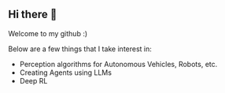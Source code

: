 ## Hi there 👋

Welcome to my github :)

Below are a few things that I take interest in:
- Perception algorithms for Autonomous Vehicles, Robots, etc.
- Creating Agents using LLMs
- Deep RL 

<!--
**mehullakra/mehullakra** is a ✨ _special_ ✨ repository because its `README.md` (this file) appears on your GitHub profile.

Here are some ideas to get you started:

- 🔭 I’m currently working on ...
- 🌱 I’m currently learning ...
- 👯 I’m looking to collaborate on ...
- 🤔 I’m looking for help with ...
- 💬 Ask me about ...
- 📫 How to reach me: ...
- 😄 Pronouns: ...
- ⚡ Fun fact: ...
-->
